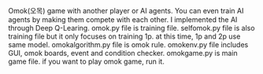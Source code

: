 Omok(오목) game with another player or AI agents. You can even train AI agents by making them compete with each other.
I implemented the AI through Deep Q-Learing.
omok.py file is training file.
selfomok.py file is also training file but it only focuses on training 1p. at this time, 1p and 2p use same model.
omokalgorithm.py file is omok rule.
omokenv.py file includes GUI, omok boards, event and condition checker.
omokgame.py is main game file. if you want to play omok game, run it.
